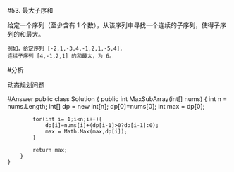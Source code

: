 #53. 最大子序和

给定一个序列（至少含有 1 个数），从该序列中寻找一个连续的子序列，使得子序列的和最大。

	例如，给定序列 [-2,1,-3,4,-1,2,1,-5,4]，
	连续子序列 [4,-1,2,1] 的和最大，为 6。
#分析

动态规划问题


#Answer
	public class Solution {
	    public int MaxSubArray(int[] nums) {
	         int n = nums.Length;
	        int[] dp = new int[n];
	        dp[0]=nums[0];
	        int max = dp[0];
	        
	        for(int i= 1;i<n;i++){
	            dp[i]=nums[i]+(dp[i-1]>0?dp[i-1]:0);
	            max = Math.Max(max,dp[i]);
	        }
	        
	        return max;
	    }
	}